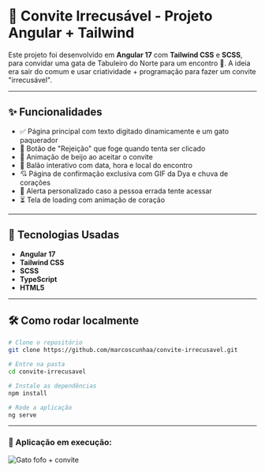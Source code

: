 # 💌 Convite Irrecusável - Projeto Angular + Tailwind

Este projeto foi desenvolvido em **Angular 17** com **Tailwind CSS** e **SCSS**, para convidar uma gata de Tabuleiro do Norte para um encontro 🥂. A ideia era sair do comum e usar criatividade + programação para fazer um convite "irrecusável".

---

## ✨ Funcionalidades

- ✅ Página principal com texto digitado dinamicamente e um gato paquerador
- 💞 Botão de "Rejeição" que foge quando tenta ser clicado
- 💋 Animação de beijo ao aceitar o convite
- 📅 Balão interativo com data, hora e local do encontro
- 💘 Página de confirmação exclusiva com GIF da Dya e chuva de corações
- 🚫 Alerta personalizado caso a pessoa errada tente acessar
- ⏳ Tela de loading com animação de coração

---

## 🚀 Tecnologias Usadas

- **Angular 17**
- **Tailwind CSS**
- **SCSS**
- **TypeScript**
- **HTML5**

---

## 🛠️ Como rodar localmente

```bash
# Clone o repositório
git clone https://github.com/marcoscunhaa/convite-irrecusavel.git

# Entre na pasta
cd convite-irrecusavel

# Instale as dependências
npm install

# Rode a aplicação
ng serve
```

___

### 🎯 Aplicação em execução:

![Gato fofo + convite](https://i.ibb.co/VWXnHJWZ/download-7.jpg)
